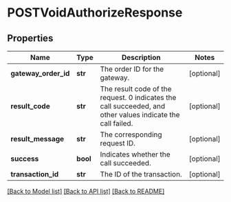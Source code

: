 # POSTVoidAuthorizeResponse

## Properties
Name | Type | Description | Notes
------------ | ------------- | ------------- | -------------
**gateway_order_id** | **str** | The order ID for the gateway. | [optional] 
**result_code** | **str** | The result code of the request. 0 indicates the call succeeded, and other values indicate the call failed. | [optional] 
**result_message** | **str** | The corresponding request ID. | [optional] 
**success** | **bool** | Indicates whether the call succeeded. | [optional] 
**transaction_id** | **str** | The ID of the transaction. | [optional] 

[[Back to Model list]](../README.md#documentation-for-models) [[Back to API list]](../README.md#documentation-for-api-endpoints) [[Back to README]](../README.md)

